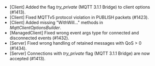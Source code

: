 * [Client] Added the flag _try_private_ (MQTT 3.1.1 Bridge) to client options (#1413).
* [Client] Fixed MQTTv5 protocol violation in PUBLISH packets (#1423).
* [Client] Added missing "WithWill..." methods in _MqttClientOptionsBuilder_.
* [ManagedClient] Fixed wrong event args type for connected and disconnected events (#1432).
* [Server] Fixed wrong handling of retained messages with QoS > 0 (#1434).
* [Server] Connections with _try_private_ flag (MQTT 3.1.1 Bridge) are now accepted (#1413).
